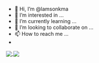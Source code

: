 - 👋 Hi, I’m @lamsonkma
- 👀 I’m interested in ...
- 🌱 I’m currently learning ...
- 💞️ I’m looking to collaborate on ...
- 📫 How to reach me ...
- 
<a href="https://github.com/anuraghazra/github-readme-stats">
  <img align="center" src="![image](https://user-images.githubusercontent.com/67233512/132789744-d8b8fb52-17eb-4d18-98da-579e37671ebb.png)" />
</a>
<a href="https://github.com/anuraghazra/convoychat">
  <img align="center" src="https://github-readme-stats.vercel.app/api/pin/?username=anuraghazra&repo=convoychat" />
</a>




<!---
lamsonkma/lamsonkma is a ✨ special ✨ repository because its `README.md` (this file) appears on your GitHub profile.
You can click the Preview link to take a look at your changes.
--->
